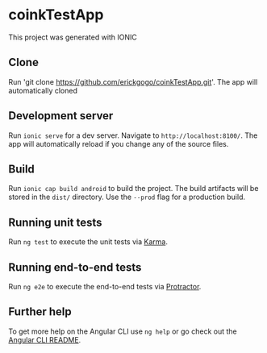 # coinkTestApp

This project was generated with IONIC
## Clone
Run 'git clone https://github.com/erickgogo/coinkTestApp.git'. The app will automatically cloned 
## Development server

Run `ionic serve` for a dev server. Navigate to `http://localhost:8100/`. The app will automatically reload if you change any of the source files.

## Build

Run `ionic cap build android` to build the project. The build artifacts will be stored in the `dist/` directory. Use the `--prod` flag for a production build.

## Running unit tests

Run `ng test` to execute the unit tests via [Karma](https://karma-runner.github.io).

## Running end-to-end tests

Run `ng e2e` to execute the end-to-end tests via [Protractor](http://www.protractortest.org/).

## Further help

To get more help on the Angular CLI use `ng help` or go check out the [Angular CLI README](https://github.com/angular/angular-cli/blob/master/README.md).
